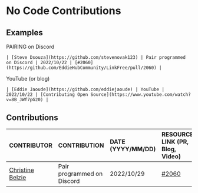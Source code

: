 # No Code Contributions

## Examples

PAIRING on Discord

```
| [Steve Dsouza](https://github.com/stevenovak123) | Pair programmed on Discord | 2022/10/22 | [#2060](https://github.com/EddieHubCommunity/LinkFree/pull/2060) |
```

YouTube (or blog)

```
| [Eddie Jaoude](https://github.com/eddiejaoude) | YouTube | 2022/10/22 | [Contributing Open Source](https://www.youtube.com/watch?v=8B_JWf7pG20) |
```

## Contributions

| CONTRIBUTOR | CONTRIBUTION | DATE (YYYY/MM/DD) | RESOURCE LINK (PR, Blog, Video) |
| :---------- | :----------- | :---------------- | :------------------------------ |
| [Christine Belzie](https://github.com/CBID2/CBID2)|Pair programmed on Discord| 2022/10/29|[#2060](https://github.com/EddieHubCommunity/LinkFree/pull/2060)|
